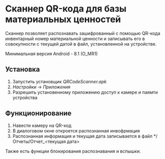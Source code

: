 # Сканнер QR-кода для базы материальных ценностей

Сканнер позволяет распознавать зашифрованный с помощью QR-кода инвентарный номер материальной ценности и записывать его в совокупности с текущей датой в файл, установленной на устройстве.

Минимальная версия Android - 8.1 (O_MR1)

## Установка

1. Запустить установщик *QRCodeScanner.apk*
2. *Настройки* -> *Приложения*
3. Разрешить установенному приложению доступ к камере и паямти устройства

## Функционирование

1. Навести камеру на QR-код
2. В диалоговом окне откроется распознанная инвофрмация
3. Распознанная информация и текущая дата записывается в файл */Отчеты/Отчет_<текущая дата>

Также есть функции блокирования распознавания и вспышки.
